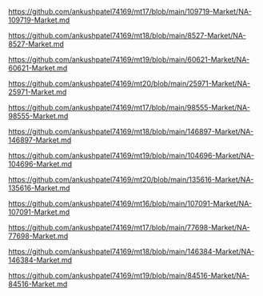 <p><a href="https://github.com/ankushpatel74169/mt17/blob/main/109719-Market/NA-109719-Market.md">https://github.com/ankushpatel74169/mt17/blob/main/109719-Market/NA-109719-Market.md</a></p><p><a href="https://github.com/ankushpatel74169/mt18/blob/main/8527-Market/NA-8527-Market.md">https://github.com/ankushpatel74169/mt18/blob/main/8527-Market/NA-8527-Market.md</a></p><p><a href="https://github.com/ankushpatel74169/mt19/blob/main/60621-Market/NA-60621-Market.md">https://github.com/ankushpatel74169/mt19/blob/main/60621-Market/NA-60621-Market.md</a></p><p><a href="https://github.com/ankushpatel74169/mt20/blob/main/25971-Market/NA-25971-Market.md">https://github.com/ankushpatel74169/mt20/blob/main/25971-Market/NA-25971-Market.md</a></p><p><a href="https://github.com/ankushpatel74169/mt17/blob/main/98555-Market/NA-98555-Market.md">https://github.com/ankushpatel74169/mt17/blob/main/98555-Market/NA-98555-Market.md</a></p><p><a href="https://github.com/ankushpatel74169/mt18/blob/main/146897-Market/NA-146897-Market.md">https://github.com/ankushpatel74169/mt18/blob/main/146897-Market/NA-146897-Market.md</a></p><p><a href="https://github.com/ankushpatel74169/mt19/blob/main/104696-Market/NA-104696-Market.md">https://github.com/ankushpatel74169/mt19/blob/main/104696-Market/NA-104696-Market.md</a></p><p><a href="https://github.com/ankushpatel74169/mt20/blob/main/135616-Market/NA-135616-Market.md">https://github.com/ankushpatel74169/mt20/blob/main/135616-Market/NA-135616-Market.md</a></p><p><a href="https://github.com/ankushpatel74169/mt16/blob/main/107091-Market/NA-107091-Market.md">https://github.com/ankushpatel74169/mt16/blob/main/107091-Market/NA-107091-Market.md</a></p><p><a href="https://github.com/ankushpatel74169/mt17/blob/main/77698-Market/NA-77698-Market.md">https://github.com/ankushpatel74169/mt17/blob/main/77698-Market/NA-77698-Market.md</a></p><p><a href="https://github.com/ankushpatel74169/mt18/blob/main/146384-Market/NA-146384-Market.md">https://github.com/ankushpatel74169/mt18/blob/main/146384-Market/NA-146384-Market.md</a></p><p><a href="https://github.com/ankushpatel74169/mt19/blob/main/84516-Market/NA-84516-Market.md">https://github.com/ankushpatel74169/mt19/blob/main/84516-Market/NA-84516-Market.md</a></p>
